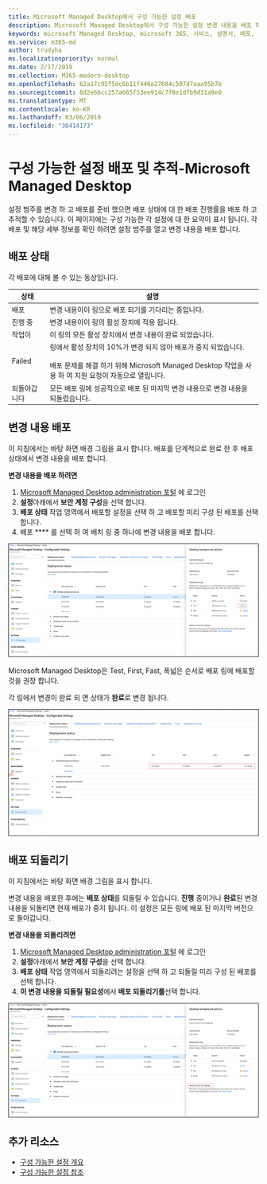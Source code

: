 ```yaml
---
title: Microsoft Managed Desktop에서 구성 가능한 설정 배포
description: Microsoft Managed Desktop에서 구성 가능한 설정 변경 내용을 배포 하 고 추적 합니다.
keywords: microsoft Managed Desktop, microsoft 365, 서비스, 설명서, 배포, 단계적 배포, 구성 가능한 설정
ms.service: m365-md
author: trudyha
ms.localizationpriority: normal
ms.date: 2/17/2019
ms.collection: M365-modern-desktop
ms.openlocfilehash: 62a17c95f5dc6b11f446a27684c507d7aaa95b7b
ms.sourcegitcommit: 8d2e6bcc257a665f53ee914c7f0e1dfb9d31a9e0
ms.translationtype: MT
ms.contentlocale: ko-KR
ms.lasthandoff: 03/06/2019
ms.locfileid: "30414173"
---
```

# <a name="deploy-and-track-configurable-settings---microsoft-managed-desktop"></a>구성 가능한 설정 배포 및 추적-Microsoft Managed Desktop

설정 범주를 변경 하 고 배포를 준비 했으면 배포 상태에 대 한 배포 진행률을 배포 하 고 추적할 수 있습니다. 이 페이지에는 구성 가능한 각 설정에 대 한 요약이 표시 됩니다. 각 배포 및 해당 세부 정보를 확인 하려면 설정 범주를 열고 변경 내용을 배포 합니다. 

## <a name="deployment-statuses"></a>배포 상태 

각 배포에 대해 볼 수 있는 동상입니다.

상태  | 설명 
--- | --- 
배포 | 변경 내용이이 링으로 배포 되기를 기다리는 중입니다.
진행 중 | 변경 내용이이 링의 활성 장치에 적용 됩니다. 
작업이 | 이 링의 모든 활성 장치에서 변경 내용이 완료 되었습니다. 
Failed | 링에서 활성 장치의 10%가 변경 되지 않아 배포가 중지 되었습니다.<br><br> 배포 문제를 해결 하기 위해 Microsoft Managed Desktop 작업을 사용 하 여 지원 요청이 자동으로 열립니다. 
되돌아갑니다 | 모든 배포 링에 성공적으로 배포 된 마지막 변경 내용으로 변경 내용을 되돌렸습니다.

## <a name="deploy-changes"></a>변경 내용 배포

이 지침에서는 바탕 화면 배경 그림을 표시 합니다. 배포를 단계적으로 완료 한 후 배포 상태에서 변경 내용을 배포 합니다. 

**변경 내용을 배포 하려면**

1. [Microsoft Managed Desktop administration 포털](http://aka.ms/mwaasportal) 에 로그인
2. **설정**아래에서 **보안 계정 구성**을 선택 합니다.
3. **배포 상태** 작업 영역에서 배포할 설정을 선택 하 고 배포할 미리 구성 된 배포를 선택 합니다.
4. 배포 **** 를 선택 하 여 배치 링 중 하나에 변경 내용을 배포 합니다.

![구성 가능한 설정 배포 상태 개요](images/deploy-cs-overview.png)

Microsoft Managed Desktop은 Test, First, Fast, 폭넓은 순서로 배포 링에 배포할 것을 권장 합니다. 

각 링에서 변경이 완료 되 면 상태가 **완료**로 변경 됩니다.

![구성 가능한 설정 배포 완료](images/config-setting-complete.png)

## <a name="revert-deployment"></a>배포 되돌리기

이 지침에서는 바탕 화면 배경 그림을 표시 합니다. 

변경 내용을 배포한 후에는 **배포 상태**를 되돌릴 수 있습니다. **진행** 중이거나 **완료**된 변경 내용을 되돌리면 현재 배포가 중지 됩니다. 이 설정은 모든 링에 배포 된 마지막 버전으로 돌아갑니다. 

**변경 내용을 되돌리려면**
1. [Microsoft Managed Desktop administration 포털](http://aka.ms/mwaasportal) 에 로그인
2. **설정**아래에서 **보안 계정 구성**을 선택 합니다.
3. **배포 상태** 작업 영역에서 되돌리려는 설정을 선택 하 고 되돌릴 미리 구성 된 배포를 선택 합니다.
4. **이 변경 내용을 되돌릴 필요성**에서 **배포 되돌리기를**선택 합니다.

![구성 가능한 설정 배포 되돌리기](images/config-setting-revert.png) 

## <a name="additional-resources"></a>추가 리소스
- [구성 가능한 설정 개요](config-setting-overview.md)
- [구성 가능한 설정 참조](config-setting-ref.md) 